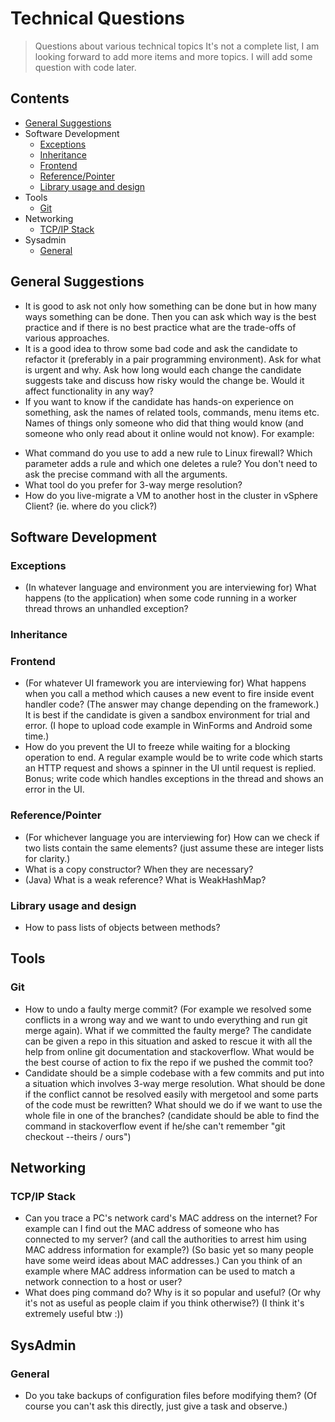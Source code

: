 # Technical Questions
> Questions about various technical topics
> It's not a complete list, I am looking forward to add more items and more topics.
> I will add some question with code later.
## Contents
 * [General Suggestions](#general-suggestions)
 * Software Development
	- [Exceptions](#exceptions)
	- [Inheritance](#inheritance)
	- [Frontend](#frontend)
	- [Reference/Pointer](#reference/pointer)
	- [Library usage and design](#library-usage-and-design)
 * Tools
	- [Git](#Git)
 * Networking
	- [TCP/IP Stack](#tcp/ip-stack)
 * Sysadmin
	- [General](#general)
## General Suggestions
 * It is good to ask not only how something can be done but in how many ways something can be done. Then you can ask which way is the best practice and if there is no best practice what are the trade-offs of various approaches.
 * It is a good idea to throw some bad code and ask the candidate to refactor it (preferably in a pair programming environment). Ask for what is urgent and why. Ask how long would each change the candidate suggests take and discuss how risky would the change be. Would it affect functionality in any way?
 * If you want to know if the candidate has hands-on experience on something, ask the names of related tools, commands, menu items etc. Names of things only someone who did that thing would know (and someone who only read about it online would not know). For example:
 - What command do you use to add a new rule to Linux firewall? Which parameter adds a rule and which one deletes a rule? You don't need to ask the precise command with all the arguments.
 - What tool do you prefer for 3-way merge resolution?
 - How do you live-migrate a VM to another host in the cluster in vSphere Client? (ie. where do you click?)
## Software Development
### Exceptions
 * (In whatever language and environment you are interviewing for) What happens (to the application) when some code running in a worker thread throws an unhandled exception?
### Inheritance
### Frontend
 * (For whatever UI framework you are interviewing for) What happens when you call a method which causes a new event to fire inside event handler code? (The answer may change depending on the framework.) It is best if the candidate is given a sandbox environment for trial and error. (I hope to upload code example in WinForms and Android some time.)
 * How do you prevent the UI to freeze while waiting for a blocking operation to end. A regular example would be to write code which starts an HTTP request and shows a spinner in the UI until request is replied. Bonus; write code which handles exceptions in the thread and shows an error in the UI.
### Reference/Pointer
 * (For whichever language you are interviewing for) How can we check if two lists contain the same elements? (just assume these are integer lists for clarity.)
 * What is a copy constructor? When they are necessary?
 * (Java) What is a weak reference? What is WeakHashMap?
### Library usage and design
 * How to pass lists of objects between methods?
## Tools
### Git
 * How to undo a faulty merge commit? (For example we resolved some conflicts in a wrong way and we want to undo everything and run git merge again). What if we committed the faulty merge? The candidate can be given a repo in this situation and asked to rescue it with all the help from online git documentation and stackoverflow. What would be the best course of action to fix the repo if we pushed the commit too?
 * Candidate should be a simple codebase with a few commits and put into a situation which involves 3-way merge resolution. What should be done if the conflict cannot be resolved easily with mergetool and some parts of the code must be rewritten? What should we do if we want to use the whole file in one of the branches? (candidate should be able to find the command in stackoverflow event if he/she can't remember "git checkout --theirs / ours")
## Networking
### TCP/IP Stack
 * Can you trace a PC's network card's MAC address on the internet? For example can I find out the MAC address of someone who has connected to my server? (and call the authorities to arrest him using MAC address information for example?) (So basic yet so many people have some weird ideas about MAC addresses.) Can you think of an example where MAC address information can be used to match a network connection to a host or user?
 * What does ping command do? Why is it so popular and useful? (Or why it's not as useful as people claim if you think otherwise?) (I think it's extremely useful btw :))
## SysAdmin
### General
 * Do you take backups of configuration files before modifying them? (Of course you can't ask this directly, just give a task and observe.)

